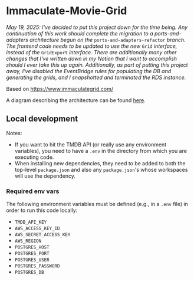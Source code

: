 # Immaculate-Movie-Grid

_May 19, 2025: I've decided to put this project down for the time being. Any continuation of this work should complete the migration to a ports-and-adapters architecture begun on the_ `ports-and-adapters-refactor` _branch. The frontend code needs to be updated to use the new_ `Grid` _interface, instead of the_ `GridExport` _interface. There are additionally many other changes that I've written down in my Notion that I want to accomplish should I ever take this up again. Additionally, as part of putting this project away, I've disabled the EventBridge rules for populating the DB and generating the grids, and I snapshotted and terminated the RDS instance._

Based on https://www.immaculategrid.com/

A diagram describing the architecture can be found [here](https://lucid.app/lucidchart/9244bdd4-6d02-4d62-a731-c3401797f4bf/edit?viewport_loc=-260%2C-98%2C2304%2C1141%2C0_0&invitationId=inv_80f93059-d2f0-4a7a-b150-2c8c06fe559d).

## Local development

Notes:

- If you want to hit the TMDB API (or really use any environment variables), you need to have a `.env` in the directory from which you are executing code.
- When installing new dependencies, they need to be added to both the top-level `package.json` and also any `package.json`'s whose workspaces will use the dependency.

### Required env vars

The following environment variables must be defined (e.g., in a `.env` file) in order to run this code locally:

- `TMDB_API_KEY`
- `AWS_ACCESS_KEY_ID`
- `AWS_SECRET_ACCESS_KEY`
- `AWS_REGION`
- `POSTGRES_HOST`
- `POSTGRES_PORT`
- `POSTGRES_USER`
- `POSTGRES_PASSWORD`
- `POSTGRES_DB`
